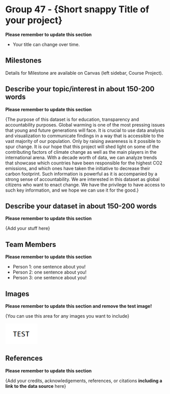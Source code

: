 # Group 47 - {Short snappy Title of your project}

**Please remember to update this section**

- Your title can change over time.

## Milestones

Details for Milestone are available on Canvas (left sidebar, Course Project).

## Describe your topic/interest in about 150-200 words

**Please remember to update this section**

{The purpose of this dataset is for education, transparency and accountability purposes. Global warming is one of the most pressing issues that young and future generations will face. It is crucial to use data analysis and visualization to communicate findings in a way that is accessible to the vast majority of our population. Only by raising awareness is it possible to spur change. It is our hope that this project will shed light on some of the contributing factors of climate change as well as the main players in the international arena. With a decade worth of data, we can analyze trends that showcase which countries have been responsible for the highest CO2 emissions, and which ones have taken the initiative to decrease their carbon footprint. Such information is powerful as it is accompanied by a strong sense of accountability. We are interested in this dataset as global citizens who want to enact change. We have the privilege to have access to such key information, and we hope we can use it for the good.}

## Describe your dataset in about 150-200 words

**Please remember to update this section**

{Add your stuff here}

## Team Members

**Please remember to update this section**

- Person 1: one sentence about you!
- Person 2: one sentence about you!
- Person 3: one sentence about you!

## Images

**Please remember to update this section and remove the test image!**

{You can use this area for any images you want to include}

<img src ="images/test.png" width="100px">

## References

**Please remember to update this section**

{Add your credits, acknowledgements, references, or citations **including a link to the data source** here}



